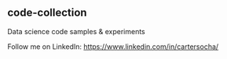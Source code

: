 ## code-collection

Data science code samples & experiments 

Follow me on LinkedIn: https://www.linkedin.com/in/cartersocha/
